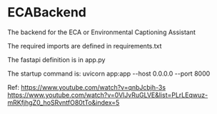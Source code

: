 # ECABackend
The backend for the ECA or Environmental Captioning Assistant

The required imports are defined in requirements.txt

The fastapi definition is in app.py

The startup command is: uvicorn app:app --host 0.0.0.0 --port 8000

Ref: 
https://www.youtube.com/watch?v=qnbJcbjh-3s  
https://www.youtube.com/watch?v=0VlJvRuGLVE&list=PLrLEqwuz-mRKfjhgZ0_hoSRvntfO80tTo&index=5
